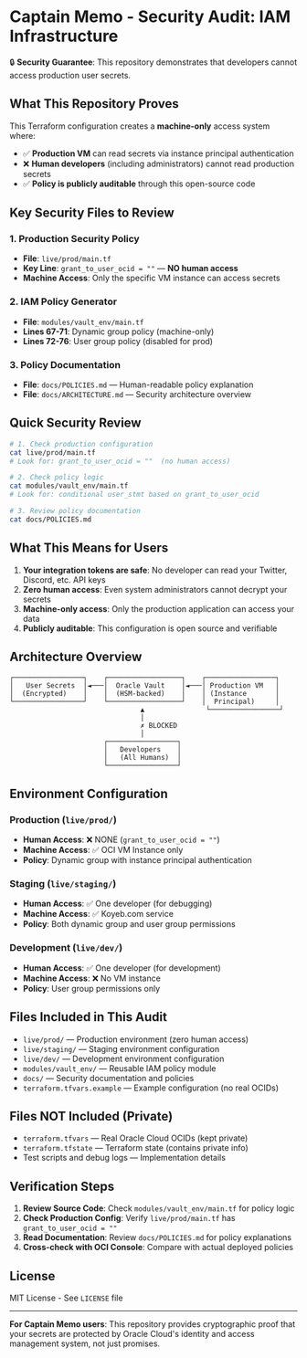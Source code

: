 # Captain Memo - Security Audit: IAM Infrastructure

🔒 **Security Guarantee**: This repository demonstrates that developers cannot access production user secrets.

## What This Repository Proves

This Terraform configuration creates a **machine-only** access system where:

- ✅ **Production VM** can read secrets via instance principal authentication
- ❌ **Human developers** (including administrators) cannot read production secrets
- ✅ **Policy is publicly auditable** through this open-source code

## Key Security Files to Review

### 1. Production Security Policy
- **File**: `live/prod/main.tf`
- **Key Line**: `grant_to_user_ocid = ""` — **NO human access**
- **Machine Access**: Only the specific VM instance can access secrets

### 2. IAM Policy Generator
- **File**: `modules/vault_env/main.tf`
- **Lines 67-71**: Dynamic group policy (machine-only)
- **Lines 72-76**: User group policy (disabled for prod)

### 3. Policy Documentation
- **File**: `docs/POLICIES.md` — Human-readable policy explanation
- **File**: `docs/ARCHITECTURE.md` — Security architecture overview

## Quick Security Review

```bash
# 1. Check production configuration
cat live/prod/main.tf
# Look for: grant_to_user_ocid = ""  (no human access)

# 2. Check policy logic
cat modules/vault_env/main.tf
# Look for: conditional user_stmt based on grant_to_user_ocid

# 3. Review policy documentation
cat docs/POLICIES.md
```

## What This Means for Users

1. **Your integration tokens are safe**: No developer can read your Twitter, Discord, etc. API keys
2. **Zero human access**: Even system administrators cannot decrypt your secrets
3. **Machine-only access**: Only the production application can access your data
4. **Publicly auditable**: This configuration is open source and verifiable

## Architecture Overview

```
┌─────────────────┐    ┌──────────────────┐    ┌─────────────────┐
│   User Secrets  │◄───│  Oracle Vault    │◄───│ Production VM   │
│  (Encrypted)    │    │  (HSM-backed)    │    │ (Instance       │
└─────────────────┘    └──────────────────┘    │  Principal)     │
                                ▲               └─────────────────┘
                                │
                                ✗ BLOCKED
                                │
                       ┌─────────────────┐
                       │   Developers    │
                       │   (All Humans)  │
                       └─────────────────┘
```

## Environment Configuration

### Production (`live/prod/`)
- **Human Access**: ❌ NONE (`grant_to_user_ocid = ""`)
- **Machine Access**: ✅ OCI VM Instance only
- **Policy**: Dynamic group with instance principal authentication

### Staging (`live/staging/`)
- **Human Access**: ✅ One developer (for debugging)
- **Machine Access**: ✅ Koyeb.com service
- **Policy**: Both dynamic group and user group permissions

### Development (`live/dev/`)
- **Human Access**: ✅ One developer (for development)
- **Machine Access**: ❌ No VM instance
- **Policy**: User group permissions only

## Files Included in This Audit

- `live/prod/` — Production environment (zero human access)
- `live/staging/` — Staging environment configuration
- `live/dev/` — Development environment configuration
- `modules/vault_env/` — Reusable IAM policy module
- `docs/` — Security documentation and policies
- `terraform.tfvars.example` — Example configuration (no real OCIDs)

## Files NOT Included (Private)

- `terraform.tfvars` — Real Oracle Cloud OCIDs (kept private)
- `terraform.tfstate` — Terraform state (contains private info)
- Test scripts and debug logs — Implementation details

## Verification Steps

1. **Review Source Code**: Check `modules/vault_env/main.tf` for policy logic
2. **Check Production Config**: Verify `live/prod/main.tf` has `grant_to_user_ocid = ""`
3. **Read Documentation**: Review `docs/POLICIES.md` for policy explanations
4. **Cross-check with OCI Console**: Compare with actual deployed policies

## License

MIT License - See `LICENSE` file

---

**For Captain Memo users**: This repository provides cryptographic proof that your secrets are protected by Oracle Cloud's identity and access management system, not just promises.